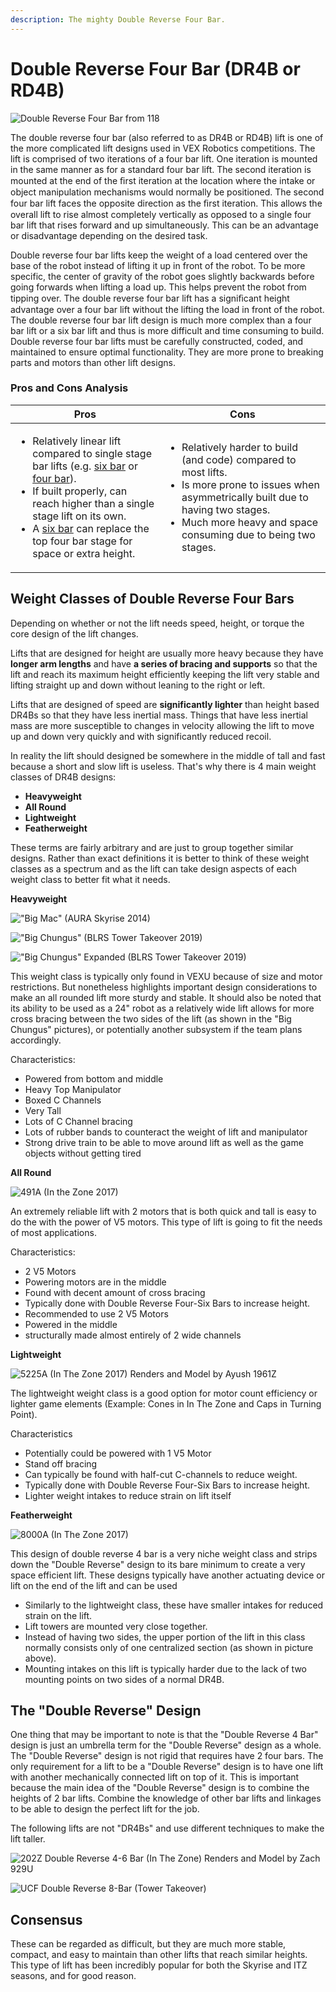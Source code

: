 ```yaml
---
description: The mighty Double Reverse Four Bar.
---
```


# Double Reverse Four Bar (DR4B or RD4B)



![Double Reverse Four Bar from 118](../../.gitbook/assets/118.jpg)

The double reverse four bar (also referred to as DR4B or RD4B) lift is one of the more complicated lift designs used in VEX Robotics competitions. The lift is comprised of two iterations of a four bar lift. One iteration is mounted in the same manner as for a standard four bar lift. The second iteration is mounted at the end of the ﬁrst iteration at the location where the intake or object manipulation mechanisms would normally be positioned. The second four bar lift faces the opposite direction as the ﬁrst iteration. This allows the overall lift to rise almost completely vertically as opposed to a single four bar lift that rises forward and up simultaneously. This can be an advantage or disadvantage depending on the desired task.

Double reverse four bar lifts keep the weight of a load centered over the base of the robot instead of lifting it up in front of the robot. To be more specific, the center of gravity of the robot goes slightly backwards before going forwards when lifting a load up. This helps prevent the robot from tipping over. The double reverse four bar lift has a signiﬁcant height advantage over a four bar lift without the lifting the load in front of the robot. The double reverse four bar lift design is much more complex than a four bar lift or a six bar lift and thus is more difficult and time consuming to build. Double reverse four bar lifts must be carefully constructed, coded, and maintained to ensure optimal functionality. They are more prone to breaking parts and motors than other lift designs.

### Pros and Cons Analysis

| Pros                                                                                                                                                                                                                                                                                                                                                 | Cons                                                                                                                                                                                                                                     |
| ---------------------------------------------------------------------------------------------------------------------------------------------------------------------------------------------------------------------------------------------------------------------------------------------------------------------------------------------------- | ---------------------------------------------------------------------------------------------------------------------------------------------------------------------------------------------------------------------------------------- |
| <ul><li>Relatively linear lift compared to single stage bar lifts (e.g. <a href="six-bar.md">six bar</a> or<a href="four-bar.md"> four bar</a>).</li><li>If built properly, can reach higher than a single stage lift on its own.</li><li>A <a href="six-bar.md">six bar</a> can replace the top four bar stage for space or extra height.</li></ul> | <ul><li>Relatively harder to build (and code) compared to most lifts.</li><li>Is more prone to issues when asymmetrically built due to having two stages.</li><li>Much more heavy and space consuming due to being two stages.</li></ul> |

## Weight Classes of Double Reverse Four Bars

Depending on whether or not the lift needs speed, height, or torque the core design of the lift changes.

Lifts that are designed for height are usually more heavy because they have **longer arm lengths** and have **a series of bracing and supports** so that the lift and reach its maximum height efficiently keeping the lift very stable and lifting straight up and down without leaning to the right or left.

Lifts that are designed of speed are **significantly lighter** than height based DR4Bs so that they have less inertial mass. Things that have less inertial mass are more susceptible to changes in velocity allowing the lift to move up and down very quickly and with significantly reduced recoil.

In reality the lift should designed be somewhere in the middle of tall and fast because a short and slow lift is useless. That's why there is 4 main weight classes of DR4B designs:

* **Heavyweight**
* **All Round**
* **Lightweight**
* **Featherweight**

These terms are fairly arbitrary and are just to group together similar designs. Rather than exact definitions it is better to think of these weight classes as a spectrum and as the lift can take design aspects of each weight class to better fit what it needs.

**Heavyweight**

!["Big Mac" (AURA Skyrise 2014)](../../.gitbook/assets/aura-vexu-2015-reveal-0-32-screenshot-2-.png)

!["Big Chungus" (BLRS Tower Takeover 2019)](<../../.gitbook/assets/image (13) (2) (1).png>)

!["Big Chungus" Expanded (BLRS Tower Takeover 2019)](../../.gitbook/assets/cjr\_0286.jpg)

This weight class is typically only found in VEXU because of size and motor restrictions. But nonetheless highlights important design considerations to make an all rounded lift more sturdy and stable. It should also be noted that its ability to be used as a 24" robot as a relatively wide lift allows for more cross bracing between the two sides of the lift (as shown in the "Big Chungus" pictures), or potentially another subsystem if the team plans accordingly.

Characteristics:

* Powered from bottom and middle
* Heavy Top Manipulator
* Boxed C Channels
* Very Tall
* Lots of C Channel bracing
* Lots of rubber bands to counteract the weight of lift and manipulator
* Strong drive train to be able to move around lift as well as the game objects without getting tired

**All Round**

![491A (In the Zone 2017)](<../../.gitbook/assets/image (28) (2) (2).png>)

An extremely reliable lift with 2 motors that is both quick and tall is easy to do the with the power of V5 motors. This type of lift is going to fit the needs of most applications.

Characteristics:

* 2 V5 Motors
* Powering motors are in the middle
* Found with decent amount of cross bracing
* Typically done with Double Reverse Four-Six Bars to increase height.
* Recommended to use 2 V5 Motors
* Powered in the middle
* structurally made almost entirely of 2 wide channels

**Lightweight**

![5225A (In The Zone 2017) Renders and Model by Ayush 1961Z](../../.gitbook/assets/2.png)

The lightweight weight class is a good option for motor count efficiency or lighter game elements (Example: Cones in In The Zone and Caps in Turning Point).

Characteristics

* Potentially could be powered with 1 V5 Motor
* Stand off bracing
* Can typically be found with half-cut C-channels to reduce weight.
* Typically done with Double Reverse Four-Six Bars to increase height.
* Lighter weight intakes to reduce strain on lift itself

**Featherweight**

![8000A (In The Zone 2017)](../../.gitbook/assets/8000-in-the-zone-vex-reveal-0-21-screenshot.png)

This design of double reverse 4 bar is a very niche weight class and strips down the "Double Reverse" design to its bare minimum to create a very space efficient lift. These designs typically have another actuating device or lift on the end of the lift and can be used

* Similarly to the lightweight class, these have smaller intakes for reduced strain on the lift.
* Lift towers are mounted very close together.
* Instead of having two sides, the upper portion of the lift in this class normally consists only of one centralized section (as shown in picture above).
* Mounting intakes on this lift is typically harder due to the lack of two mounting points on two sides of a normal DR4B.

## The "Double Reverse" Design

One thing that may be important to note is that the "Double Reverse 4 Bar" design is just an umbrella term for the "Double Reverse" design as a whole. The "Double Reverse" design is not rigid that requires have 2 four bars. The only requirement for a lift to be a "Double Reverse" design is to have one lift with another mechanically connected lift on top of it. This is important because the main idea of the "Double Reverse" design is to combine the heights of 2 bar lifts. Combine the knowledge of other bar lifts and linkages to be able to design the perfect lift for the job.

The following lifts are not "DR4Bs" and use different techniques to make the lift taller.

![202Z Double Reverse 4-6 Bar (In The Zone) Renders and Model by Zach 929U ](<../../.gitbook/assets/render-4 (2).png>)

![UCF Double Reverse 8-Bar (Tower Takeover)](../../.gitbook/assets/hbwyc4249bcegiseqrr9eaev5i7ujufgpdum28epeez9lqenrsn6aogrnhwyadulrobk62fhu-pkf3dhp9ysxmqat9g1jlougnft.png)

## Consensus

These can be regarded as difficult, but they are much more stable, compact, and easy to maintain than other lifts that reach similar heights. This type of lift has been incredibly popular for both the Skyrise and ITZ seasons, and for good reason.



